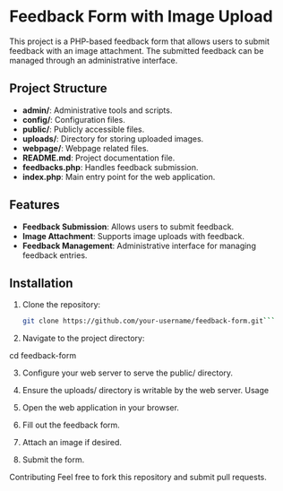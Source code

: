 # Feedback Form with Image Upload

This project is a PHP-based feedback form that allows users to submit feedback with an image attachment. The submitted feedback can be managed through an administrative interface.

## Project Structure


- **admin/**: Administrative tools and scripts.
- **config/**: Configuration files.
- **public/**: Publicly accessible files.
- **uploads/**: Directory for storing uploaded images.
- **webpage/**: Webpage related files.
- **README.md**: Project documentation file.
- **feedbacks.php**: Handles feedback submission.
- **index.php**: Main entry point for the web application.

## Features

- **Feedback Submission**: Allows users to submit feedback.
- **Image Attachment**: Supports image uploads with feedback.
- **Feedback Management**: Administrative interface for managing feedback entries.

## Installation

1. Clone the repository:
   ```bash
   git clone https://github.com/your-username/feedback-form.git```

2. Navigate to the project directory:

cd feedback-form

3. Configure your web server to serve the public/ directory.

4. Ensure the uploads/ directory is writable by the web server.
Usage
1. Open the web application in your browser.
2. Fill out the feedback form.
3. Attach an image if desired.
4. Submit the form.

Contributing
Feel free to fork this repository and submit pull requests. 
